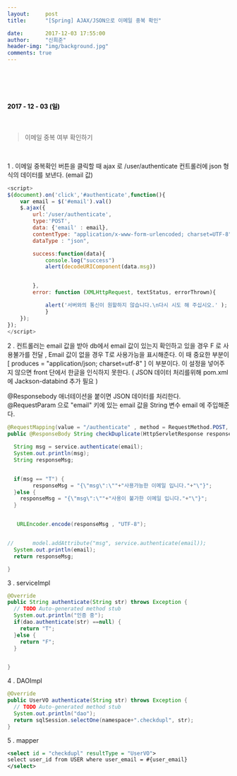 ```yaml
---
layout:     post
title:      "[Spring] AJAX/JSON으로 이메일 중복 확인"

date:       2017-12-03 17:55:00
author:     "신희준"
header-img: "img/background.jpg"
comments: true
---
```



<head>
 <meta property="og:type" content="website">
 <meta property="og:title" content="스프링 AJAX 이메일 중복확인">
 <meta property="og:description" content="스프링 AJAX 이메일 중복확인">
 <meta property="og:url" content="http://shj7242.github.io/2017/12/03/Spring27/">

 <meta name="twitter:card" content="summary">
  <meta name="twitter:title" content="스프링 AJAX 이메일 중복확인">
  <meta name="twitter:description" content="스프링 AJAX 이메일 중복확인">
  <meta name="FACEBOOK:domain" content="http://shj7242.github.io/2017/12/03/Spring27/">
  <meta name="facebook:card" content="summary">
   <meta name="facebook:title" content="스프링 AJAX 이메일 중복확인">
   <meta name="facebook:description" content="스프링 AJAX 이메일 중복확인">
   <meta name="facebook:domain" content="http://shj7242.github.io/2017/12/03/Spring27/">


 </head>

<br>
<H4 style ="font-weight:bold; color:black;"> </H4>
<br>
<H4 style ="font-weight:bold; color : black">2017 - 12 - 03 (일)</H4>

<br>

> 이메일 중복 여부 확인하기

<br>

1 . 이메일 중복확인 버튼을 클릭할 때 ajax 로 /user/authenticate 컨트롤러에 json 형식의 데이터를 보낸다. (email 값)

~~~JavaScript
<script>
$(document).on('click','#authenticate',function(){
	var email = $('#email').val()
    $.ajax({
        url:'/user/authenticate',
        type:'POST',
        data: {'email' : email},
        contentType: "application/x-www-form-urlencoded; charset=UTF-8",
        dataType : "json",

        success:function(data){
            console.log("success")
            alert(decodeURIComponent(data.msg))


        },
        error: function (XMLHttpRequest, textStatus, errorThrown){

        	alert('서버와의 통신이 원할하지 않습니다.\n다시 시도 해 주십시오.' );
        	}
    });
});
</script>
~~~

2 . 컨트롤러는 email 값을 받아 db에서 email 값이 있는지 확인하고 있을 경우 F 로 사용불가를 전달 , Email 값이 없을 경우 T로 사용가능을 표시해준다. 이 때 중요한 부분이 [ produces = "application/json; charset=utf-8" ]
이 부분이다. 이 설정을 넣어주지 않으면 front 단에서 한글을 인식하지 못한다. ( JSON 데이터 처리를위해 pom.xml 에 Jackson-databind 추가 필요 )

@Responsebody 애너테이션을 붙이면 JSON 데이터를 처리한다. @RequestParam 으로 "email" 키에 있는 email 값을 String 변수 email 에 주입해준다.

~~~java
@RequestMapping(value = "/authenticate" , method = RequestMethod.POST, produces = "application/json; charset=utf-8")
public @ResponseBody String checkDuplicate(HttpServletResponse response,  @RequestParam("email") String email, Model model)throws Exception {

  String msg = service.authenticate(email);
  System.out.println(msg);
  String responseMsg;


  if(msg == "T") {
        responseMsg = "{\"msg\":\""+"사용가능한 이메일 입니다."+"\"}";
  }else {
    responseMsg = "{\"msg\":\""+"사용이 불가한 이메일 입니다."+"\"}";
  }


   URLEncoder.encode(responseMsg , "UTF-8");


//		model.addAttribute("msg", service.authenticate(email));
  System.out.println(email);
  return responseMsg;

}
~~~

3 . serviceImpl

~~~java
@Override
public String authenticate(String str) throws Exception {
  // TODO Auto-generated method stub
  System.out.println("인증 중");
  if(dao.authenticate(str) ==null) {
    return "T";
  }else {
    return "F";
  }


}
~~~

4 . DAOImpl

~~~java
@Override
public UserVO authenticate(String str) throws Exception {
  // TODO Auto-generated method stub
  System.out.println("dao");
  return sqlSession.selectOne(namespace+".checkdupl", str);
}
~~~

5 . mapper

~~~xml
<select id = "checkdupl" resultType = "UserVO">
select user_id from USER where user_email = #{user_email}
</select>
~~~
